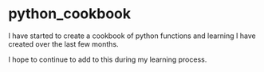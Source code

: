 # python_cookbook

I have started to create a cookbook of python functions and learning I have created over the last few months. 

I hope to continue to add to this during my learning process.
